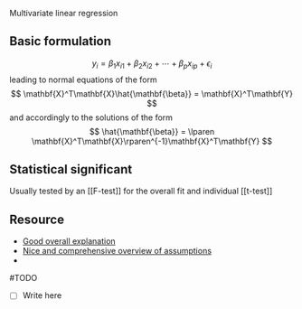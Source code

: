 Multivariate linear regression

## Basic formulation
$$
y_i = \beta_1x_{i1} + \beta_2x_{i2} + \cdots + \beta_px_{ip} + \epsilon_i
$$
leading to normal equations of the form
$$
\mathbf{X}^T\mathbf{X}\hat{\mathbf{\beta}} = \mathbf{X}^T\mathbf{Y}
$$
and accordingly to the solutions of the form
$$
\hat{\mathbf{\beta}} = \lparen \mathbf{X}^T\mathbf{X}\rparen^{-1}\mathbf{X}^T\mathbf{Y}
$$

## Statistical significant
Usually tested by an [[F-test]] for the overall fit and individual [[t-test]]

## Resource
- [Good overall explanation](https://www.investopedia.com/terms/m/mlr.asp)
- [Nice and comprehensive overview of assumptions](https://statistics.laerd.com/spss-tutorials/multiple-regression-using-spss-statistics.php)
- 
#TODO 
- [ ] Write here